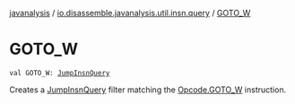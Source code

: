 [javanalysis](../index.md) / [io.disassemble.javanalysis.util.insn.query](index.md) / [GOTO_W](./-g-o-t-o_-w.md)

# GOTO_W

`val GOTO_W: `[`JumpInsnQuery`](-jump-insn-query/index.md)

Creates a [JumpInsnQuery](-jump-insn-query/index.md) filter matching the [Opcode.GOTO_W](#) instruction.


